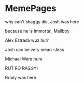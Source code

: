 # MemePages

why can't shaggy die, Josh was here

because he is immortal, Mallboy

Alex Estrada wuz hurr

Josh can be very mean -Jess

Michael Were hure

RUT RO RAGGY!

Brady was here
